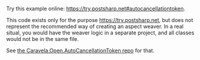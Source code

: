 Try this example online: https://try.postsharp.net#autocancellationtoken.

This code exists only for the purpose https://try.postsharp.net, but does not represent the recommended way of creating
an aspect weaver. In a real situal, you would have the weaver logic in a separate project, and all classes would not be
in the same file.

See [the Caravela.Open.AutoCancellationToken repo](https://github.com/postsharp/Caravela.Open.AutoCancellationToken) for
that.